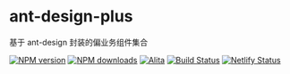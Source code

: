 # ant-design-plus

基于 ant-design 封装的偏业务组件集合

[![NPM version](https://img.shields.io/npm/v/@alitajs/antd-plus.svg?style=flat)](https://npmjs.org/package/rc-charts)
[![NPM downloads](http://img.shields.io/npm/dm/@alitajs/antd-plus.svg?style=flat)](https://npmjs.org/package/rc-charts)
[![Alita](https://img.shields.io/badge/alitajs-ant%20design%20plus-blue.svg)](https://github.com/alitajs/ant-design-plus)
[![Build Status](https://travis-ci.com/alitajs/ant-design-plus.svg?branch=master)](https://travis-ci.com/alitajs/ant-design-plus)
[![Netlify Status](https://api.netlify.com/api/v1/badges/38fcf761-2a5c-4c7c-8aaa-82cb950bd798/deploy-status)](https://app.netlify.com/sites/antd-plus/deploys)
